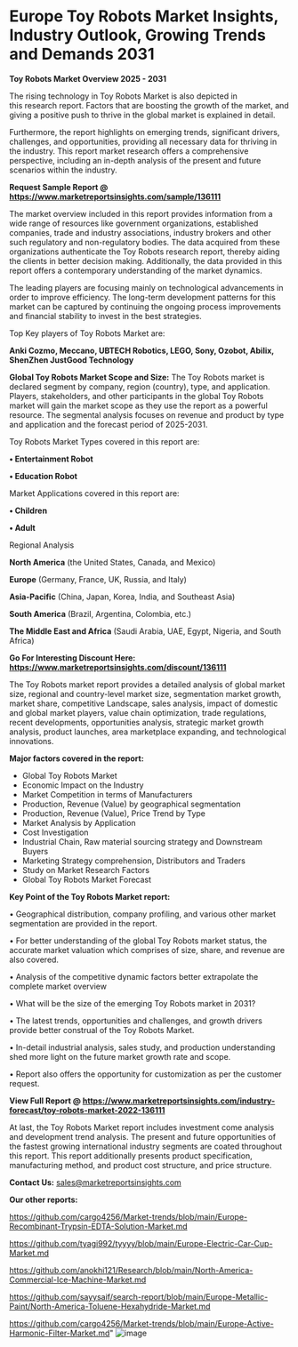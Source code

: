 # Europe Toy Robots Market Insights, Industry Outlook, Growing Trends and Demands 2031

<Strong> Toy Robots Market Overview 2025 - 2031</strong>

The rising technology in Toy Robots Market is also depicted in this research report. Factors that are boosting the growth of the market, and giving a positive push to thrive in the global market is explained in detail.

Furthermore, the report highlights on emerging trends, significant drivers, challenges, and opportunities, providing all necessary data for thriving in the industry. This report market research offers a comprehensive perspective, including an in-depth analysis of the present and future scenarios within the industry.

<strong>Request Sample Report @ <a href=https://www.marketreportsinsights.com/sample/136111>https://www.marketreportsinsights.com/sample/136111</a></strong>

The market overview included in this report provides information from a wide range of resources like government organizations, established companies, trade and industry associations, industry brokers and other such regulatory and non-regulatory bodies. The data acquired from these organizations authenticate the Toy Robots research report, thereby aiding the clients in better decision making. Additionally, the data provided in this report offers a contemporary understanding of the market dynamics.

The leading players are focusing mainly on technological advancements in order to improve efficiency. The long-term development patterns for this market can be captured by continuing the ongoing process improvements and financial stability to invest in the best strategies.

Top Key players of Toy Robots Market are:

<strong>Anki Cozmo, Meccano, UBTECH Robotics, LEGO, Sony, Ozobot, Abilix, ShenZhen JustGood Technology</strong>

<strong><b>Global Toy Robots Market Scope and Size:</b></strong>
The Toy Robots market is declared segment by company, region (country), type, and application. Players, stakeholders, and other participants in the global Toy Robots market will gain the market scope as they use the report as a powerful resource. The segmental analysis focuses on revenue and product by type and application and the forecast period of 2025-2031.

Toy Robots Market Types covered in this report are:

<strong>• Entertainment Robot

• Education Robot</strong>

Market Applications covered in this report are:

<strong>• Children

• Adult</strong> 

Regional Analysis

<strong>North America</strong> (the United States, Canada, and Mexico)

<strong>Europe</strong> (Germany, France, UK, Russia, and Italy)

<strong>Asia-Pacific</strong> (China, Japan, Korea, India, and Southeast Asia)

<strong>South America</strong> (Brazil, Argentina, Colombia, etc.)

<strong>The Middle East and Africa</strong> (Saudi Arabia, UAE, Egypt, Nigeria, and South Africa)

<strong>Go For Interesting Discount Here: <a href=https://www.marketreportsinsights.com/discount/136111>https://www.marketreportsinsights.com/discount/136111</a></strong>

The Toy Robots market report provides a detailed analysis of global market size, regional and country-level market size, segmentation market growth, market share, competitive Landscape, sales analysis, impact of domestic and global market players, value chain optimization, trade regulations, recent developments, opportunities analysis, strategic market growth analysis, product launches, area marketplace expanding, and technological innovations.

<strong><b>Major factors covered in the report:</b></strong>
<ul>
  <li>Global Toy Robots Market </li>
  <li>Economic Impact on the Industry</li>
  <li>Market Competition in terms of Manufacturers</li>
  <li>Production, Revenue (Value) by geographical segmentation</li>
  <li>Production, Revenue (Value), Price Trend by Type</li>
  <li>Market Analysis by Application</li>
  <li>Cost Investigation</li>
  <li>Industrial Chain, Raw material sourcing strategy and Downstream Buyers</li>
  <li>Marketing Strategy comprehension, Distributors and Traders</li>
  <li>Study on Market Research Factors</li>
  <li>Global Toy Robots Market Forecast</li>
</ul>

<strong><b>Key Point of the Toy Robots Market report:</b></strong>

• Geographical distribution, company profiling, and various other market segmentation are provided in the report.

• For better understanding of the global Toy Robots market status, the accurate market valuation which comprises of size, share, and revenue are also covered.

• Analysis of the competitive dynamic factors better extrapolate the complete market overview

• What will be the size of the emerging Toy Robots market in 2031?

• The latest trends, opportunities and challenges, and growth drivers provide better construal of the Toy Robots Market.

• In-detail industrial analysis, sales study, and production understanding shed more light on the future market growth rate and scope.

• Report also offers the opportunity for customization as per the customer request.

<strong><b>View Full Report @ <a href=https://www.marketreportsinsights.com/industry-forecast/toy-robots-market-2022-136111>https://www.marketreportsinsights.com/industry-forecast/toy-robots-market-2022-136111</a></b></strong>


At last, the Toy Robots Market report includes investment come analysis and development trend analysis. The present and future opportunities of the fastest growing international industry segments are coated throughout this report. This report additionally presents product specification, manufacturing method, and product cost structure, and price structure.

<strong>Contact Us:</strong>
sales@marketreportsinsights.com

<strong>Our other reports:</strong>

<a href=https://github.com/cargo4256/Market-trends/blob/main/Europe-Recombinant-Trypsin-EDTA-Solution-Market.md>https://github.com/cargo4256/Market-trends/blob/main/Europe-Recombinant-Trypsin-EDTA-Solution-Market.md</a>

<a href=https://github.com/tyagi992/tyyyy/blob/main/Europe-Electric-Car-Cup-Market.md>https://github.com/tyagi992/tyyyy/blob/main/Europe-Electric-Car-Cup-Market.md</a>

<a href=https://github.com/anokhi121/Research/blob/main/North-America-Commercial-Ice-Machine-Market.md>https://github.com/anokhi121/Research/blob/main/North-America-Commercial-Ice-Machine-Market.md</a>

<a href=https://github.com/sayysaif/search-report/blob/main/Europe-Metallic-Paint/North-America-Toluene-Hexahydride-Market.md>https://github.com/sayysaif/search-report/blob/main/Europe-Metallic-Paint/North-America-Toluene-Hexahydride-Market.md</a>

<a href=https://github.com/cargo4256/Market-trends/blob/main/Europe-Active-Harmonic-Filter-Market.md>https://github.com/cargo4256/Market-trends/blob/main/Europe-Active-Harmonic-Filter-Market.md</a>"
![image](https://github.com/user-attachments/assets/450a9d68-ec92-4806-9d9a-241d58f61d4a)
